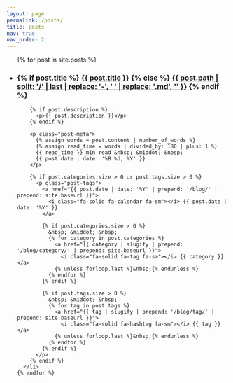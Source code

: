 ```yaml
---
layout: page
permalink: /posts/
title: posts
nav: true
nav_order: 2
---
```

<div class="post-list-container">
  <!-- Posts list -->
  <ul class="post-list">
    {% for post in site.posts %}
      <li>
        <h3>
          {% if post.title %}
            <a class="post-title" href="{{ post.url | relative_url }}">{{ post.title }}</a>
          {% else %}
            <a class="post-title" href="{{ post.url | relative_url }}">{{ post.path | split: '/' | last | replace: '-', ' ' | replace: '.md', '' }}</a>
          {% endif %}
        </h3>
        
        {% if post.description %}
          <p>{{ post.description }}</p>
        {% endif %}

        <p class="post-meta">
          {% assign words = post.content | number_of_words %}
          {% assign read_time = words | divided_by: 180 | plus: 1 %}
          {{ read_time }} min read &nbsp; &middot; &nbsp;
          {{ post.date | date: '%B %d, %Y' }}
        </p>

        {% if post.categories.size > 0 or post.tags.size > 0 %}
          <p class="post-tags">
            <a href="{{ post.date | date: '%Y' | prepend: '/blog/' | prepend: site.baseurl }}">
              <i class="fa-solid fa-calendar fa-sm"></i> {{ post.date | date: '%Y' }}
            </a>

            {% if post.categories.size > 0 %}
              &nbsp; &middot; &nbsp;
              {% for category in post.categories %}
                <a href="{{ category | slugify | prepend: '/blog/category/' | prepend: site.baseurl }}">
                  <i class="fa-solid fa-tag fa-sm"></i> {{ category }}</a>
                {% unless forloop.last %}&nbsp;{% endunless %}
              {% endfor %}
            {% endif %}

            {% if post.tags.size > 0 %}
              &nbsp; &middot; &nbsp;
              {% for tag in post.tags %}
                <a href="{{ tag | slugify | prepend: '/blog/tag/' | prepend: site.baseurl }}">
                  <i class="fa-solid fa-hashtag fa-sm"></i> {{ tag }}</a>
                {% unless forloop.last %}&nbsp;{% endunless %}
              {% endfor %}
            {% endif %}
          </p>
        {% endif %}
      </li>
    {% endfor %}
  </ul>
</div>
